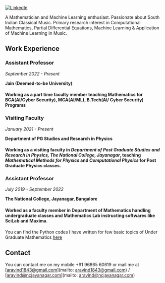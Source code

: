 [![LinkedIn](https://img.shields.io/badge/LinkedIn-%230077B5.svg?logo=linkedin&logoColor=white)](https://linkedin.com/in/aravind-nagaraju)

A Mathematician and Machine Learning enthusiast. Passionate about South Indian Classical Music. Primary research interest in Computational Mathematics, Partial Differential Equations, Machine Learning & Application of Machine Learning in Music.

## Work Experience

### Assistant Professor
_September 2022 - Present_

**Jain (Deemed-to-be University)**

#### Working as a part time faculty member teaching Mathematics for BCA(AI/Cyber Security), MCA(AI/ML), B.Tech(AI/ Cyber Security) Programs

### Visiting Faculty 
_January 2021 - Present_

**Department of PG Studies and Research in Physics**

#### Working as a visiting faculty in _**Department of Post Graduate Studies and Research in Physics, The National College, Jayanagar**_, teaching _Mathematical Methods for Physics_ and _Computational Physics_ for Post Graduate Physics classes.


### Assistant Professor 
_July 2019 - September 2022_

**The National College, Jayanagar, Bangalore**

#### Worked as a faculty member in Department of Mathematics handling undergraduate classes and Mathematics Lab instructing softwares like SciLab and Maxima.


You can find the Python codes I have written for few basic topics of Under Graduate Mathematics [here](https://github.com/AravindNagaraju/BSc_Codes)

## Contact

You can contact me on my mobile +91 96865 60619 or mail me at [aravind1843@gmail.com](mailto: aravind1843@gmail.com) / [aravind@ncjayanagar.com](mailto: aravind@ncjayanagar.com)
